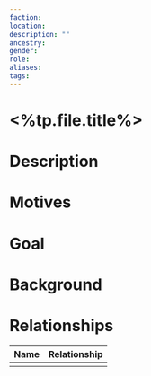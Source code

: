 ```yaml
---
faction:
location:
description: ""
ancestry:
gender:
role:
aliases:
tags:
---
```

# <%tp.file.title%>

# Description


# Motives



# Goal



# Background


# Relationships
| Name | Relationship |
| ---- | ------------ |
|      |              |
